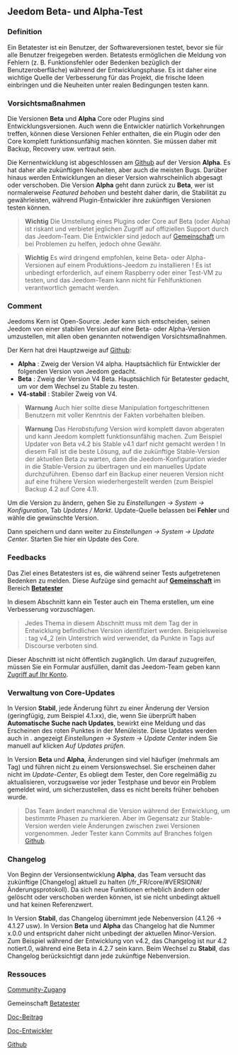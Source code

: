 
## Jeedom Beta- und Alpha-Test

### Definition

Ein Betatester ist ein Benutzer, der Softwareversionen testet, bevor sie für alle Benutzer freigegeben werden. Betatests ermöglichen die Meldung von Fehlern (z. B. Funktionsfehler oder Bedenken bezüglich der Benutzeroberfläche) während der Entwicklungsphase. Es ist daher eine wichtige Quelle der Verbesserung für das Projekt, die frische Ideen einbringen und die Neuheiten unter realen Bedingungen testen kann. 

### Vorsichtsmaßnahmen

Die Versionen **Beta** und **Alpha** Core oder Plugins sind Entwicklungsversionen. Auch wenn die Entwickler natürlich Vorkehrungen treffen, können diese Versionen Fehler enthalten, die ein Plugin oder den Core komplett funktionsunfähig machen könnten. Sie müssen daher mit Backup, Recovery usw. vertraut sein.

Die Kernentwicklung ist abgeschlossen am [Github](https://github.com/jeedom/core) auf der Version **Alpha**. Es hat daher alle zukünftigen Neuheiten, aber auch die meisten Bugs. Darüber hinaus werden Entwicklungen an dieser Version wahrscheinlich abgesagt oder verschoben. Die Version **Alpha** geht dann zurück zu **Beta**, wer ist normalerweise *Featured behoben* und besteht daher darin, die Stabilität zu gewährleisten, während Plugin-Entwickler ihre zukünftigen Versionen testen können.

> **Wichtig**
> Die Umstellung eines Plugins oder Core auf Beta (oder Alpha) ist riskant und verbietet jeglichen Zugriff auf offiziellen Support durch das Jeedom-Team. Die Entwickler sind jedoch auf [Gemeinschaft](https://community.jeedom.com/) um bei Problemen zu helfen, jedoch ohne Gewähr.

> **Wichtig**
> Es wird dringend empfohlen, keine Beta- oder Alpha-Versionen auf einem Produktions-Jeedom zu installieren ! Es ist unbedingt erforderlich, auf einem Raspberry oder einer Test-VM zu testen, und das Jeedom-Team kann nicht für Fehlfunktionen verantwortlich gemacht werden.

### Comment

Jeedoms Kern ist Open-Source. Jeder kann sich entscheiden, seinen Jeedom von einer stabilen Version auf eine Beta- oder Alpha-Version umzustellen, mit allen oben genannten notwendigen Vorsichtsmaßnahmen.

Der Kern hat drei Hauptzweige auf [Github](https://github.com/jeedom/core):

-  **Alpha** : Zweig der Version V4 alpha. Hauptsächlich für Entwickler der folgenden Version von Jeedom gedacht.
-  **Beta** : Zweig der Version V4 Beta. Hauptsächlich für Betatester gedacht, um vor dem Wechsel zu Stable zu testen.
-  **V4-stabil** : Stabiler Zweig von V4.

> **Warnung**
> Auch hier sollte diese Manipulation fortgeschrittenen Benutzern mit voller Kenntnis der Fakten vorbehalten bleiben.

> **Warnung**
> Das *Herabstufung* Version wird komplett davon abgeraten und kann Jeedom komplett funktionsunfähig machen. Zum Beispiel Updater von Beta v4.2 bis Stable v4.1 darf nicht gemacht werden ! In diesem Fall ist die beste Lösung, auf die zukünftige Stable-Version der aktuellen Beta zu warten, dann die Jeedom-Konfiguration wieder in die Stable-Version zu übertragen und ein manuelles Update durchzuführen. Ebenso darf ein Backup einer neueren Version nicht auf eine frühere Version wiederhergestellt werden (zum Beispiel Backup 4.2 auf Core 4.1).

Um die Version zu ändern, gehen Sie zu *Einstellungen → System → Konfiguration*, Tab *Updates / Markt*. Update-Quelle belassen bei **Fehler** und wähle die gewünschte Version.

Dann speichern und dann weiter zu *Einstellungen → System → Update Center*. Starten Sie hier ein Update des Core.

### Feedbacks

Das Ziel eines Betatesters ist es, die während seiner Tests aufgetretenen Bedenken zu melden.
Diese Aufzüge sind gemacht auf **[Gemeinschaft](https://community.jeedom.com/)** im Bereich **[Betatester](https://community.jeedom.com/c/salon-des-beta-testeurs/6)**

In diesem Abschnitt kann ein Tester auch ein Thema erstellen, um eine Verbesserung vorzuschlagen.

> Jedes Thema in diesem Abschnitt muss mit dem Tag der in Entwicklung befindlichen Version identifiziert werden. Beispielsweise : tag v4_2 (ein Unterstrich wird verwendet, da Punkte in Tags auf Discourse verboten sind.

Dieser Abschnitt ist nicht öffentlich zugänglich. Um darauf zuzugreifen, müssen Sie ein Formular ausfüllen, damit das Jeedom-Team geben kann [Zugriff auf Ihr Konto](https://blog.jeedom.com/jeedom-partenaire-beta-testeur/).

### Verwaltung von Core-Updates

In Version **Stabil**, jede Änderung führt zu einer Änderung der Version (geringfügig, zum Beispiel 4.1.xx), die, wenn Sie überprüft haben **Automatische Suche nach Updates**, bewirkt eine Meldung und das Erscheinen des roten Punktes in der Menüleiste. Diese Updates werden auch in . angezeigt *Einstellungen → System → Update Center* indem Sie manuell auf klicken *Auf Updates prüfen*.

In Version **Beta** und **Alpha**, Änderungen sind viel häufiger (mehrmals am Tag) und führen nicht zu einem Versionswechsel. Sie erscheinen daher nicht im *Update-Center*, Es obliegt dem Tester, den Core regelmäßig zu aktualisieren, vorzugsweise vor jeder Testphase und bevor ein Problem gemeldet wird, um sicherzustellen, dass es nicht bereits früher behoben wurde.

> Das Team ändert manchmal die Version während der Entwicklung, um bestimmte Phasen zu markieren. Aber im Gegensatz zur Stable-Version werden viele Änderungen zwischen zwei Versionen vorgenommen. Jeder Tester kann Commits auf Branches folgen [Github](https://github.com/jeedom/core).

### Changelog

Von Beginn der Versionsentwicklung **Alpha**, das Team versucht das zukünftige [Changelog] aktuell zu halten (/fr_FR/core/#VERSION#/ Änderungsprotokoll). Da sich neue Funktionen erheblich ändern oder gelöscht oder verschoben werden können, ist sie nicht unbedingt aktuell und hat keinen Referenzwert.

In Version **Stabil**, das Changelog übernimmt jede Nebenversion (4.1.26 -> 4.1.27 usw). In Version **Beta** und **Alpha** das Changelog hat die Nummer x.0.0 und entspricht daher nicht unbedingt der aktuellen Minor-Version. Zum Beispiel während der Entwicklung von v4.2, das Changelog ist nur 4.2 notiert.0, während eine Beta in 4.2.7 sein kann. Beim Wechsel zu **Stabil**, das Changelog berücksichtigt dann jede zukünftige Nebenversion.

### Ressouces

 [Community-Zugang](https://blog.jeedom.com/jeedom-partenaire-beta-testeur/)
 
Gemeinschaft [Betatester](https://community.jeedom.com/c/salon-des-beta-testeurs/6)

[Doc-Beitrag](/de_DE/contribute/)

[Doc-Entwickler](/de_DE/dev/)

[Github](https://github.com/jeedom/core)

